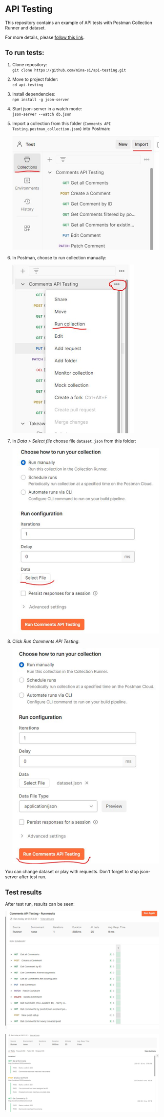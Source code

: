 # API Testing

This repository contains an example of API tests with Postman Collection Runner and dataset.

For more details, please [follow this link](https://cottony-bosworth-fff.notion.site/API-Testing-Challenge-568fe8bc8ef7405a899fc6036f6cc122?pvs=4).

## To run tests:

1. Clone repository:  
   `git clone https://github.com/nina-si/api-testing.git`

2. Move to project folder:  
   `cd api-testing`

3. Install dependencies:  
   `npm install -g json-server`

4. Start json-server in a watch mode:  
   `json-server --watch db.json`

5. Import a collection from this folder (`Comments API Testing.postman_collection.json`) into Postman:

   ![Collection import](./assets/import.jpg)

6. In Postman, choose to run collection manually:

   ![Test run](./assets/run.jpg)

7. In _Data > Select file_ choose file `dataset.json` from this folder:

   ![Dataset select](./assets/data.jpg)

8. Click _Run Comments API Testing_:

   ![Run button](./assets/button.jpg)

You can change dataset or play with requests.
Don't forget to stop json-server after test run.

## Test results

After test run, results can be seen:

![tests summary](./assets/tests_summary.jpg)

![tests reporting](./assets/tests_reporting.jpg)
